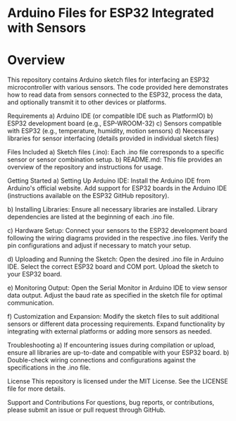 # Arduino Files for ESP32 Integrated with Sensors
# Overview
This repository contains Arduino sketch files for interfacing an ESP32 microcontroller with various sensors. The code provided here demonstrates how to read data from sensors connected to the ESP32, process the data, and optionally transmit it to other devices or platforms.

Requirements
  a) Arduino IDE (or compatible IDE such as PlatformIO)
  b) ESP32 development board (e.g., ESP-WROOM-32)
  c) Sensors compatible with ESP32 (e.g., temperature, humidity, motion sensors)
  d) Necessary libraries for sensor interfacing (details provided in individual sketch files)

Files Included
  a) Sketch files (.ino): Each .ino file corresponds to a specific sensor or sensor combination setup.
  b) README.md: This file provides an overview of the repository and instructions for usage.

Getting Started
  a) Setting Up Arduino IDE:
      Install the Arduino IDE from Arduino's official website.
      Add support for ESP32 boards in the Arduino IDE (instructions available on the ESP32 GitHub repository).

  b) Installing Libraries:
      Ensure all necessary libraries are installed. Library dependencies are listed at the beginning of each .ino file.

  c) Hardware Setup:
      Connect your sensors to the ESP32 development board following the wiring diagrams provided in the respective .ino files.
      Verify the pin configurations and adjust if necessary to match your setup.

  d) Uploading and Running the Sketch:
      Open the desired .ino file in Arduino IDE.
      Select the correct ESP32 board and COM port.
      Upload the sketch to your ESP32 board.

  e) Monitoring Output:
      Open the Serial Monitor in Arduino IDE to view sensor data output.
      Adjust the baud rate as specified in the sketch file for optimal communication.

  f) Customization and Expansion:
      Modify the sketch files to suit additional sensors or different data processing requirements.
      Expand functionality by integrating with external platforms or adding more sensors as needed.

Troubleshooting
  a) If encountering issues during compilation or upload, ensure all libraries are up-to-date and compatible with your ESP32 board.
  b) Double-check wiring connections and configurations against the specifications in the .ino file.

License
This repository is licensed under the MIT License. See the LICENSE file for more details.

Support and Contributions
For questions, bug reports, or contributions, please submit an issue or pull request through GitHub.
